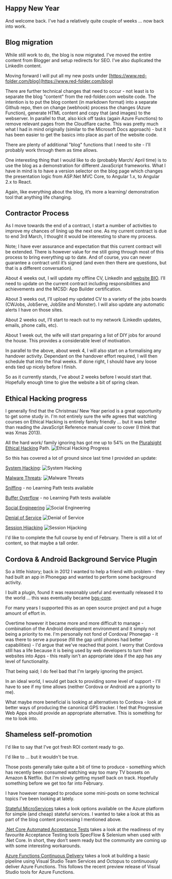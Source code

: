 ## Happy New Year
And welcome back.  I've had a relatively quite couple of weeks ... now back into work.

## Blog migration
While still work to do, the blog is now migrated.  I've moved the entire content from Blogger and setup redirects for SEO.  I've also duplicated the LinkedIn content.

Moving forward I will put all my new posts under [https://www.red-folder.com/blog](https://www.red-folder.com/blog)

There are further technical changes that need to occur - not least is to separate the blog "content" from the red-folder.com website code.  The intention is to put the blog content (in markdown format) into a separate Github repo, then on change (webhook) process the changes (Azure Function), generate HTML content and copy that (and images) to the webserver.  In parallel to that, also kick off tasks (again Azure Functions) to remove relevant pages from the Cloudflare cache.  This was pretty much what I had in mind originally (similar to the Microsoft Docs approach) - but it has been easier to get the basics into place as part of the website code.

There are plenty of additional "blog" functions that I need to site - I'll probably work through them as time allows.

One interesting thing that I would like to do (probably March/ April time) is to use the blog as a demonstration for different JavaScript frameworks.  What I have in mind is to have a version selector on the blog page which changes the presentation logic from ASP.Net MVC Core, to Angular 1.x, to Angular 2.x to React.

Again, like everything about the blog, it’s more a learning/ demonstration tool that anything life changing.

## Contractor Process
As I move towards the end of a contract, I start a number of activities to improve my chances of lining up the next one.  As my current contract is due to end 3rd March, I thought it would be interesting to share my process.

Note; I have ever assurance and expectation that this current contract will be extended.  There is however value for me still going through most of this process to bring everything up to date.  And of course, you can never guarantee a contract until it’s signed (and even then there are questions, but that is a different conversation).

About 4 weeks out, I will update my offline CV, LinkedIn and [website BIO](https://red-folder.com/MyBio).  I’ll need to update on the current contract including responsibilities and achievements and the MCSD: App Builder certification.

About 3 weeks out, I’ll upload my updated CV to a variety of the jobs boards (CWJobs, JobServe, JobSite and Monster).  I will also update any automatic alerts I have on those sites.

About 2 weeks out, I’ll start to reach out to my network (LinkedIn updates, emails, phone calls, etc).

About 1 week out, the wife will start preparing a list of DIY jobs for around the house.  This provides a considerable level of motivation.

In parallel to the above, about week 4, I will also start on a formalising any handover activity.  Dependant on the handover effort required, I will then schedule that into the final weeks.  If done right, I should have any loose ends tied up nicely before I finish.

So as it currently stands, I've about 2 weeks before I would start that.  Hopefully enough time to give the website a bit of spring clean.

## Ethical Hacking progress
I generally find that the Christmas/ New Year period is a great opportunity to get some study in.  I'm not entirely sure the wife agrees that watching courses on Ethical Hacking is entirely family friendly ... but it was better than reading the JavaScript Reference manual cover to cover (I think that was Xmas 2013).

All the hard work/ family ignoring has got me up to 54% on the [Pluralsight Ethical Hacking](https://app.pluralsight.com/paths/certificate/ethical-hacking) Path.
![Ethical Hacking Progress](/media/blog/rfc-weekly-23rd-January-2017/PluralsightEHPath.PNG)

So this has covered a lot of ground since last time I provided an update:

[System Hacking](https://app.pluralsight.com/library/courses/ethical-hacking-system-hacking):
![System Hacking](/media/blog/rfc-weekly-23rd-january-2017/SystemHacking-LearningCheck.PNG)

[Malware Threats](https://app.pluralsight.com/library/courses/ethical-hacking-malware-threats):
![Malware Threats](/media/blog/rfc-weekly-23rd-january-2017/MalwareThreats-LearningCheck.PNG)

[Sniffing](https://app.pluralsight.com/library/courses/ethical-hacking-sniffing) - no Learning Path tests available

[Buffer Overflow](https://app.pluralsight.com/library/courses/ethical-hacking-buffer-overflow) - no Learning Path tests available

[Social Engineering](https://app.pluralsight.com/library/courses/ethical-hacking-social-engineering)
![Social Engineering](/media/blog/rfc-weekly-23rd-january-2017/SocialEngineering-LearningCheck.PNG)

[Denial of Service](https://app.pluralsight.com/library/courses/ethical-hacking-denial-service)
![Denial of Service](/media/blog/rfc-weekly-23rd-january-2017/DenialOfService-LearningCheck.PNG)

[Session Hijacking](https://app.pluralsight.com/library/courses/ethical-hacking-session-hijacking)
![Session Hijacking](/media/blog/rfc-weekly-23rd-january-2017/SessionHijacking-LearningCheck.PNG)

I'd like to complete the full course by end of February.  There is still a lot of content, so that maybe a tall order.

## Cordova & Android Background Service Plugin
So a little history; back in 2012 I wanted to help a friend with problem - they had built an app in Phonegap and wanted to perform some background activity.

I built a plugin, found it was reasonably useful and eventually released it to the world ... this was eventually became [bgs-core](https://github.com/Red-Folder/bgs-core).

For many years I supported this as an open source project and put a huge amount of effort in.

Overtime however it became more and more difficult to manage - combination of the Android development environment and it simply not being a priority to me.  I'm personally not fond of Cordova/ Phonegap - it was there to serve a purpose (fill the gap until phones had better capabilities) - I'd argue that we've reached that point.  I worry that Cordova still has a life because it is being used by web developers to turn their websites into Apps - this really isn't an appropriate idea if the app has any level of functionality.

That being said; I do feel bad that I'm largely ignoring the project.

In an ideal world, I would get back to providing some level of support - I'll have to see if my time allows (neither Cordova or Android are a priority to me).

What maybe more beneficial is looking at alternatives to Cordova - look at better ways of producing the canonical GPS tracker.  I feel that Progressive Web Apps should provide an appropriate alternative.  This is something for me to look into.

## Shameless self-promotion
I'd like to say that I've got fresh ROI content ready to go.

I'd like to ... but it wouldn't be true.

Those posts generally take quite a bit of time to produce - something which has recently been consumed watching way too many TV boxsets on Amazon & Netflix.  But I'm slowly getting myself back on track.  Hopefully something before we get too far into February.

I have however managed to produce some mini-posts on some technical topics I’ve been looking at lately.

[Stateful MicroServices](https://www.red-folder.com/blog/stateful-microservices) takes a look options available on the Azure platform for simple (and cheap) stateful services.  I wanted to take a look at this as part of the blog content processing I mentioned above.

[.Net Core Automated Acceptance Tests](https://www.red-folder.com/blog/dotnetcore-automated-acceptance-tests) takes a look at the readiness of my favourite Acceptance Testing tools SpecFlow & Selenium when used with .Net Core.  In short, they don’t seem ready but the community are coming up with some interesting workarounds.

[Azure Functions Continuous Delivery](https://www.red-folder.com/blog/azure-functions-continuous-delivery) takes a look at building a basic pipeline using Visual Studio Team Services and Octopus to continuously deliver Azure Functions.  This follows the recent preview release of Visual Studio tools for Azure Functions.

